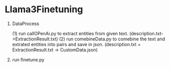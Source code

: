 # Llama3Finetuning

1. DataProcess
   
   (1) run callOPenAi.py to extract entities from given text. (description.txt->ExtractionResult.txt)  (2) run comebineData.py to comebine the text and extrated entities into pairs and save in json. (description.txt + ExtractionResult.txt -> CustomData.json)
  
3. run finetune.py
